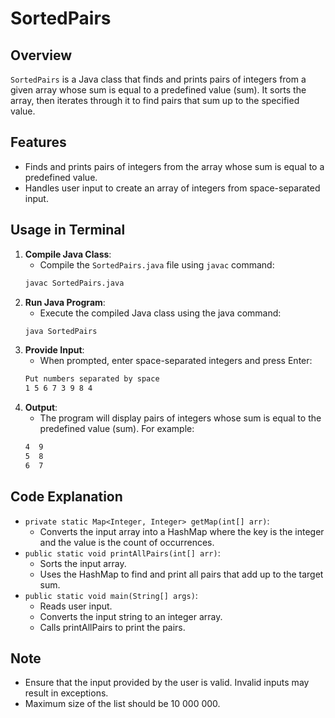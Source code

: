 # SortedPairs

## Overview
`SortedPairs` is a Java class that finds and prints pairs of integers from a given array whose sum is equal to a predefined value (sum). It sorts the array, then iterates through it to find pairs that sum up to the specified value.

## Features
- Finds and prints pairs of integers from the array whose sum is equal to a predefined value.
- Handles user input to create an array of integers from space-separated input.

## Usage in Terminal

1. **Compile Java Class**:
    - Compile the `SortedPairs.java` file using `javac` command:
   ```bash
   javac SortedPairs.java
2. **Run Java Program**:
    - Execute the compiled Java class using the java command:
   ```bash
   java SortedPairs
3. **Provide Input**:
    - When prompted, enter space-separated integers and press Enter:
   ```bash
   Put numbers separated by space
   1 5 6 7 3 9 8 4
4. **Output**:
    - The program will display pairs of integers whose sum is equal to the predefined value (sum). For example:
   ```bash
   4  9
   5  8
   6  7

## Code Explanation
   - `private static Map<Integer, Integer> getMap(int[] arr)`:
      - Converts the input array into a HashMap where the key is the integer and the value is the count of occurrences.
   - `public static void printAllPairs(int[] arr)`:
      - Sorts the input array.
      - Uses the HashMap to find and print all pairs that add up to the target sum.
   - `public static void main(String[] args)`:
      - Reads user input.
      - Converts the input string to an integer array.
      - Calls printAllPairs to print the pairs.
## Note
- Ensure that the input provided by the user is valid. Invalid inputs may result in exceptions.
- Maximum size of the list should be 10 000 000.